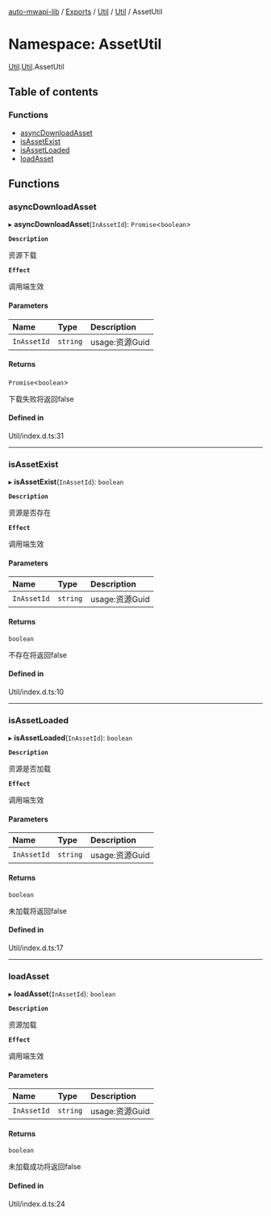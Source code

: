 [auto-mwapi-lib](../README.md) / [Exports](../modules.md) / [Util](Util.md) / [Util](Util.Util.md) / AssetUtil

# Namespace: AssetUtil

[Util](Util.md).[Util](Util.Util.md).AssetUtil

## Table of contents

### Functions

- [asyncDownloadAsset](Util.Util.AssetUtil.md#asyncdownloadasset)
- [isAssetExist](Util.Util.AssetUtil.md#isassetexist)
- [isAssetLoaded](Util.Util.AssetUtil.md#isassetloaded)
- [loadAsset](Util.Util.AssetUtil.md#loadasset)

## Functions

### asyncDownloadAsset

▸ **asyncDownloadAsset**(`InAssetId`): `Promise`<`boolean`\>

**`Description`**

资源下载

**`Effect`**

调用端生效

#### Parameters

| Name | Type | Description |
| :------ | :------ | :------ |
| `InAssetId` | `string` | usage:资源Guid |

#### Returns

`Promise`<`boolean`\>

下载失败将返回false

#### Defined in

Util/index.d.ts:31

___

### isAssetExist

▸ **isAssetExist**(`InAssetId`): `boolean`

**`Description`**

资源是否存在

**`Effect`**

调用端生效

#### Parameters

| Name | Type | Description |
| :------ | :------ | :------ |
| `InAssetId` | `string` | usage:资源Guid |

#### Returns

`boolean`

不存在将返回false

#### Defined in

Util/index.d.ts:10

___

### isAssetLoaded

▸ **isAssetLoaded**(`InAssetId`): `boolean`

**`Description`**

资源是否加载

**`Effect`**

调用端生效

#### Parameters

| Name | Type | Description |
| :------ | :------ | :------ |
| `InAssetId` | `string` | usage:资源Guid |

#### Returns

`boolean`

未加载将返回false

#### Defined in

Util/index.d.ts:17

___

### loadAsset

▸ **loadAsset**(`InAssetId`): `boolean`

**`Description`**

资源加载

**`Effect`**

调用端生效

#### Parameters

| Name | Type | Description |
| :------ | :------ | :------ |
| `InAssetId` | `string` | usage:资源Guid |

#### Returns

`boolean`

未加载成功将返回false

#### Defined in

Util/index.d.ts:24
